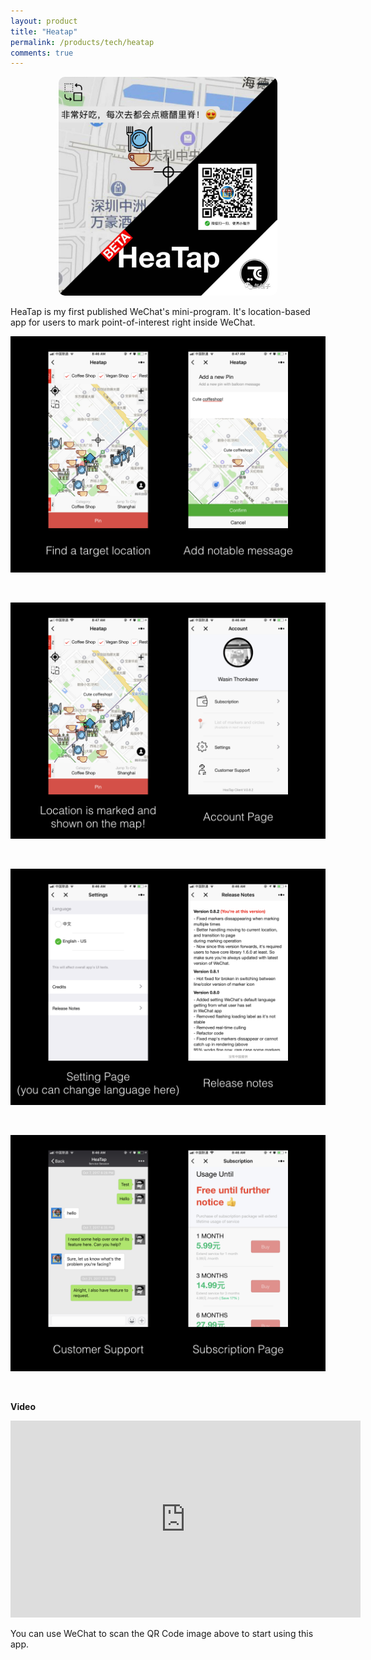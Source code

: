 ```yaml
---
layout: product
title: "Heatap"
permalink: /products/tech/heatap
comments: true
---
```


<center><img src="/assets/images/tech/heatap.png" alt="heatap" style="max-width: 350px; border-radius: 10px; "/></center>

HeaTap is my first published WeChat's mini-program. It's location-based app for users to mark point-of-interest right inside WeChat.

![fkit](/assets/images/tech/heatap-001.png)

<br/>

![fkit](/assets/images/tech/heatap-002.png)

<br />

![fkit](/assets/images/tech/heatap-003.png)

<br />

![fkit](/assets/images/tech/heatap-004.png)

<br />

**Video**

<center><iframe width="560" height="315" src="https://www.youtube.com/embed/GoiwePbvqp8" frameborder="0" gesture="media" allow="encrypted-media" allowfullscreen></iframe></center>

You can use WeChat to scan the QR Code image above to start using this app.